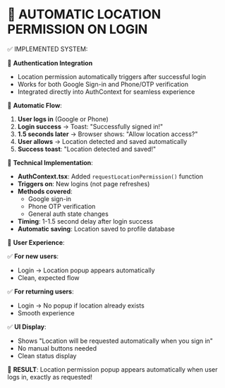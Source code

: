 🎯 AUTOMATIC LOCATION PERMISSION ON LOGIN
=========================================

✅ IMPLEMENTED SYSTEM:

🔐 **Authentication Integration**
- Location permission automatically triggers after successful login
- Works for both Google Sign-in and Phone/OTP verification
- Integrated directly into AuthContext for seamless experience

📍 **Automatic Flow**:

1. **User logs in** (Google or Phone)
2. **Login success** → Toast: "Successfully signed in!"
3. **1.5 seconds later** → Browser shows: "Allow location access?"
4. **User allows** → Location detected and saved automatically
5. **Success toast**: "Location detected and saved!"

🔧 **Technical Implementation**:

- **AuthContext.tsx**: Added `requestLocationPermission()` function
- **Triggers on**: New logins (not page refreshes)
- **Methods covered**: 
  - Google sign-in
  - Phone OTP verification  
  - General auth state changes
- **Timing**: 1-1.5 second delay after login success
- **Automatic saving**: Location saved to profile database

📱 **User Experience**:

✅ **For new users**: 
   - Login → Location popup appears automatically
   - Clean, expected flow

✅ **For returning users**:
   - Login → No popup if location already exists
   - Smooth experience

✅ **UI Display**:
   - Shows "Location will be requested automatically when you sign in"
   - No manual buttons needed
   - Clean status display

🎯 **RESULT**: Location permission popup appears automatically when user logs in, exactly as requested!